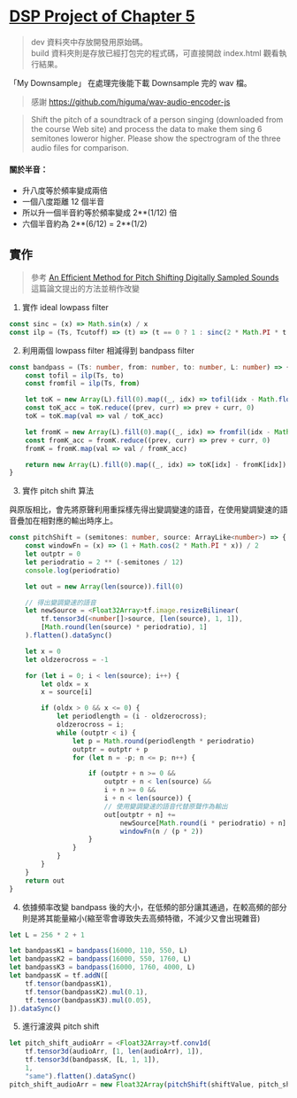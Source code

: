 # [DSP Project of Chapter 5](https://toonnyy8.github.io/ncku/dsp2020/hw3/build/index.html)
> dev 資料夾中存放開發用原始碼。  
> build 資料夾則是存放已經打包完的程式碼，可直接開啟 index.html 觀看執行結果。

「My Downsample」 在處理完後能下載 Downsample 完的 wav 檔。
> 感謝 https://github.com/higuma/wav-audio-encoder-js

> Shift the pitch of a soundtrack of a person singing (downloaded from the course Web site) and process the data to make them sing 6 semitones loweror higher. Please show the spectrogram of the three audio files for comparison.

#### 關於半音：
* 升八度等於頻率變成兩倍
* 一個八度距離 12 個半音
* 所以升一個半音約等於頻率變成 2**(1/12) 倍 
* 六個半音約為 2**(6/12) = 2**(1/2)

## 實作
> 參考 [An Efficient Method for Pitch Shifting Digitally Sampled Sounds](https://www.jstor.org/stable/3679554?seq=1) 這篇論文提出的方法並稍作改變

1. 實作 ideal lowpass filter
```typescript
const sinc = (x) => Math.sin(x) / x
const ilp = (Ts, Tcutoff) => (t) => (t == 0 ? 1 : sinc(2 * Math.PI * t / (Ts / Tcutoff)))
```

2. 利用兩個 lowpass filter 相減得到 bandpass filter
```typescript
const bandpass = (Ts: number, from: number, to: number, L: number) => {
    const tofil = ilp(Ts, to)
    const fromfil = ilp(Ts, from)

    let toK = new Array(L).fill(0).map((_, idx) => tofil(idx - Math.floor(L / 2)))
    const toK_acc = toK.reduce((prev, curr) => prev + curr, 0)
    toK = toK.map(val => val / toK_acc)

    let fromK = new Array(L).fill(0).map((_, idx) => fromfil(idx - Math.floor(L / 2)))
    const fromK_acc = fromK.reduce((prev, curr) => prev + curr, 0)
    fromK = fromK.map(val => val / fromK_acc)

    return new Array(L).fill(0).map((_, idx) => toK[idx] - fromK[idx])
}
```

3. 實作 pitch shift 算法  

與原版相比，會先將原聲利用重採樣先得出變調變速的語音，在使用變調變速的語音疊加在相對應的輸出時序上。
```typescript
const pitchShift = (semitones: number, source: ArrayLike<number>) => {
    const windowFn = (x) => (1 + Math.cos(2 * Math.PI * x)) / 2
    let outptr = 0
    let periodratio = 2 ** (-semitones / 12)
    console.log(periodratio)

    let out = new Array(len(source)).fill(0)

    // 得出變調變速的語音
    let newSource = <Float32Array>tf.image.resizeBilinear(
        tf.tensor3d(<number[]>source, [len(source), 1, 1]),
        [Math.round(len(source) * periodratio), 1]
    ).flatten().dataSync()

    let x = 0
    let oldzerocross = -1

    for (let i = 0; i < len(source); i++) {
        let oldx = x
        x = source[i]

        if (oldx > 0 && x <= 0) {
            let periodlength = (i - oldzerocross);
            oldzerocross = i;
            while (outptr < i) {
                let p = Math.round(periodlength * periodratio)
                outptr = outptr + p
                for (let n = -p; n <= p; n++) {

                    if (outptr + n >= 0 &&
                        outptr + n < len(source) &&
                        i + n >= 0 &&
                        i + n < len(source)) {
                        // 使用變調變速的語音代替原聲作為輸出
                        out[outptr + n] +=
                            newSource[Math.round(i * periodratio) + n] *
                            windowFn(n / (p * 2))
                    }
                }
            }
        }
    }
    return out
}
```

4. 依據頻率改變 bandpass 後的大小，在低頻的部分讓其通過，在較高頻的部分則是將其能量縮小(縮至零會導致失去高頻特徵，不減少又會出現雜音)
```typescript
let L = 256 * 2 + 1

let bandpassK1 = bandpass(16000, 110, 550, L)
let bandpassK2 = bandpass(16000, 550, 1760, L)
let bandpassK3 = bandpass(16000, 1760, 4000, L)
let bandpassK = tf.addN([
    tf.tensor(bandpassK1),
    tf.tensor(bandpassK2).mul(0.1),
    tf.tensor(bandpassK3).mul(0.05),
]).dataSync()
```

5. 進行濾波與 pitch shift
```typescript
let pitch_shift_audioArr = <Float32Array>tf.conv1d(
    tf.tensor3d(audioArr, [1, len(audioArr), 1]),
    tf.tensor3d(bandpassK, [L, 1, 1]),
    1,
    "same").flatten().dataSync()
pitch_shift_audioArr = new Float32Array(pitchShift(shiftValue, pitch_shift_audioArr))

```